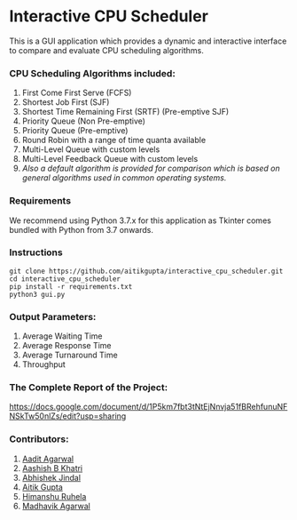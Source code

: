 # Interactive CPU Scheduler
This is a GUI application which provides a dynamic and interactive interface to compare and evaluate CPU scheduling algorithms.

### CPU Scheduling Algorithms included:
1.   First Come First Serve (FCFS)
2.   Shortest Job First (SJF)
3.   Shortest Time Remaining First (SRTF) (Pre-emptive SJF)
4.	 Priority Queue (Non Pre-emptive)
5.	 Priority Queue (Pre-emptive)
6.	 Round Robin with a range of time quanta available
7.	 Multi-Level Queue with custom levels
8.	 Multi-Level Feedback Queue with custom levels
9.   *Also a default algorithm is provided for comparison which is based on general algorithms used in common operating systems.* 

### Requirements
We recommend using Python 3.7.x for this application as Tkinter comes bundled with Python from 3.7 onwards.

### Instructions
```
git clone https://github.com/aitikgupta/interactive_cpu_scheduler.git
cd interactive_cpu_scheduler
pip install -r requirements.txt
python3 gui.py
```

### Output Parameters:
1.   Average Waiting Time
2.   Average Response Time
3.   Average Turnaround Time
4.   Throughput

### The Complete Report of the Project:
https://docs.google.com/document/d/1P5km7fbt3tNtEjNnvja51fBRehfunuNFNSkTw50nlZs/edit?usp=sharing

### Contributors:
1.	 [Aadit Agarwal](https://github.com/aaditagarwal)
2.	 [Aashish B Khatri](https://github.com/aashish-khatri)
3.	 [Abhishek Jindal](https://github.com/abhishekjindal09)
4. 	 [Aitik Gupta](https://github.com/aitikgupta)
5. 	 [Himanshu Ruhela](https://github.com/verdantfire)
6.	 [Madhavik Agarwal](https://github.com/madhavik0512)

